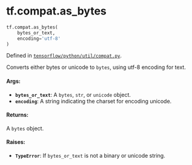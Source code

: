 <div itemscope itemtype="http://developers.google.com/ReferenceObject">
<meta itemprop="name" content="tf.compat.as_bytes" />
</div>

# tf.compat.as_bytes

``` python
tf.compat.as_bytes(
    bytes_or_text,
    encoding='utf-8'
)
```



Defined in [`tensorflow/python/util/compat.py`](https://www.tensorflow.org/code/tensorflow/python/util/compat.py).

Converts either bytes or unicode to `bytes`, using utf-8 encoding for text.

#### Args:

* <b>`bytes_or_text`</b>: A `bytes`, `str`, or `unicode` object.
* <b>`encoding`</b>: A string indicating the charset for encoding unicode.


#### Returns:

A `bytes` object.


#### Raises:

* <b>`TypeError`</b>: If `bytes_or_text` is not a binary or unicode string.
